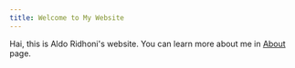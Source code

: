 ```yaml
---
title: Welcome to My Website
---
```

Hai, this is Aldo Ridhoni's website. You can learn more about me in [About](/about) page.